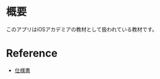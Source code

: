 # 概要
このアプリはiOSアカデミアの教材として扱われている教材です。

# Reference
- [仕様書](https://init-inc.kibe.la/shared/entries/adb91a78-ca23-43b3-b9e4-b4909bdc6762)
